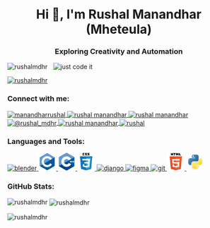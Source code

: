 <h1 align="center">Hi 👋, I'm Rushal Manandhar (Mheteula)</h1>
<h3 align="center">Exploring Creativity and Automation</h3>

<!-- Gif Image on the right -->
<img align="right" alt="just code it" width="400" src="https://cdna.artstation.com/p/assets/images/images/028/102/058/original/pixel-jeff-matrix-s.gif?1593487263">

<!-- Profile Views -->
<p align="left"> 
    <img src="https://komarev.com/ghpvc/?username=rushalmdhr&label=Profile%20views&color=0e75b6&style=flat" alt="rushalmdhr" /> 
</p>

<!-- Trophies -->
<p align="left"> 
    <a href="https://github.com/ryo-ma/github-profile-trophy">
        <img src="https://github-profile-trophy.vercel.app/?username=rushalmdhr" alt="rushalmdhr" />
    </a> 
</p>

<!-- Social Links -->
<h3 align="left">Connect with me:</h3>
<p align="left">
    <a href="https://x.com/ManandharRushal" target="blank">
        <img align="center" src="https://raw.githubusercontent.com/rahuldkjain/github-profile-readme-generator/master/src/images/icons/Social/twitter.svg" alt="manandharrushal" height="30" width="40" />
    </a>
    <a href="https://www.linkedin.com/in/rushal-manandhar-96454424a/" target="blank">
        <img align="center" src="https://raw.githubusercontent.com/rahuldkjain/github-profile-readme-generator/master/src/images/icons/Social/linked-in-alt.svg" alt="rushal manandhar" height="30" width="40" />
    </a>
    <a href="https://fb.com/rushal manandhar" target="blank">
        <img align="center" src="https://raw.githubusercontent.com/rahuldkjain/github-profile-readme-generator/master/src/images/icons/Social/facebook.svg" alt="rushal manandhar" height="30" width="40" />
    </a>
    <a href="https://www.instagram.com/rushal_mdhr/?igsh=MWM4c2pmdDhxN3o2ZQ%3D%3D" target="blank">
        <img align="center" src="https://raw.githubusercontent.com/rahuldkjain/github-profile-readme-generator/master/src/images/icons/Social/instagram.svg" alt="@rushal_mdhr" height="30" width="40" />
    </a>
    <a href="https://www.hackerrank.com/rushal manandhar" target="blank">
        <img align="center" src="https://raw.githubusercontent.com/rahuldkjain/github-profile-readme-generator/master/src/images/icons/Social/hackerrank.svg" alt="rushal manandhar" height="30" width="40" />
    </a>
    <a href="https://discord.gg/rushal" target="blank">
        <img align="center" src="https://raw.githubusercontent.com/rahuldkjain/github-profile-readme-generator/master/src/images/icons/Social/discord.svg" alt="rushal" height="30" width="40" />
    </a>
</p>

<!-- Languages and Tools -->
<h3 align="left">Languages and Tools:</h3>
<p align="left"> 
    <a href="https://www.blender.org/" target="_blank" rel="noreferrer"> 
        <img src="https://download.blender.org/branding/community/blender_community_badge_white.svg" alt="blender" width="40" height="40"/> 
    </a> 
    <a href="https://www.cprogramming.com/" target="_blank" rel="noreferrer"> 
        <img src="https://raw.githubusercontent.com/devicons/devicon/master/icons/c/c-original.svg" alt="c" width="40" height="40"/> 
    </a> 
    <a href="https://www.w3schools.com/cpp/" target="_blank" rel="noreferrer"> 
        <img src="https://raw.githubusercontent.com/devicons/devicon/master/icons/cplusplus/cplusplus-original.svg" alt="cplusplus" width="40" height="40"/> 
    </a> 
    <a href="https://www.w3schools.com/css/" target="_blank" rel="noreferrer"> 
        <img src="https://raw.githubusercontent.com/devicons/devicon/master/icons/css3/css3-original-wordmark.svg" alt="css3" width="40" height="40"/> 
    </a> 
    <a href="https://www.djangoproject.com/" target="_blank" rel="noreferrer"> 
        <img src="https://cdn.worldvectorlogo.com/logos/django.svg" alt="django" width="40" height="40"/> 
    </a> 
    <a href="https://www.figma.com/" target="_blank" rel="noreferrer"> 
        <img src="https://www.vectorlogo.zone/logos/figma/figma-icon.svg" alt="figma" width="40" height="40"/> 
    </a> 
    <a href="https://git-scm.com/" target="_blank" rel="noreferrer"> 
        <img src="https://www.vectorlogo.zone/logos/git-scm/git-scm-icon.svg" alt="git" width="40" height="40"/> 
    </a> 
    <a href="https://www.w3.org/html/" target="_blank" rel="noreferrer"> 
        <img src="https://raw.githubusercontent.com/devicons/devicon/master/icons/html5/html5-original-wordmark.svg" alt="html5" width="40" height="40"/> 
    </a> 
    <a href="https://www.python.org" target="_blank" rel="noreferrer"> 
        <img src="https://raw.githubusercontent.com/devicons/devicon/master/icons/python/python-original.svg" alt="python" width="40" height="40"/> 
    </a> 
</p>

<!-- Stats Section -->
<h3 align="left">GitHub Stats:</h3>
<p>
    <img align="left" src="https://github-readme-stats.vercel.app/api/top-langs?username=rushalmdhr&show_icons=true&locale=en&layout=compact" alt="rushalmdhr" />
</p>

<p>&nbsp;<img align="center" src="https://github-readme-stats.vercel.app/api?username=rushalmdhr&show_icons=true&locale=en" alt="rushalmdhr" /></p>

<p><img align="center" src="https://github-readme-streak-stats.herokuapp.com/?user=rushalmdhr&" alt="rushalmdhr" /></p>
